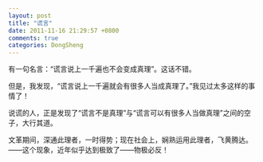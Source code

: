 ```yaml
---
layout: post
title: "谎言"
date: 2011-11-16 21:29:57 +0800
comments: true
categories: DongSheng
---
```


有一句名言：“谎言说上一千遍也不会变成真理”。这话不错。

但是，我发现，“谎言说上一千遍就会有很多人当成真理了。”我见过太多这样的事情了！

说谎的人，正是发现了“谎言不是真理”与“谎言可以有很多人当做真理”之间的空子，大行其道。

文革期间，深通此理者，一时得势；现在社会上，娴熟运用此理者，飞黄腾达。——这个现象，近年似乎达到极致了——物极必反！
 